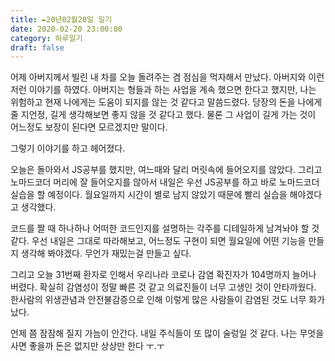 ```yaml
---
title: ✒️20년02월20일 일기
date: 2020-02-20 23:00:00
category: 하루일기
draft: false
---
```






어제 아버지께서 빌린 내 차를 오늘 돌려주는 겸 점심을 먹자해서 만났다. 아버지와 이런저런 이야기를 하였다. 아버지는 형들과 하는 사업을 계속 했으면 한다고 했지만, 나는 위험하고 현재 나에게는 도움이 되지를 않는 것 같다고 말씀드렸다. 당장의 돈을 나에게 줄 지언정, 길게 생각해보면 좋지 않을 것 같다고 했다. 물론 그 사업이 길게 가는 것이 어느정도 보장이 된다면 모르겠지만 말이다.

그렇기 이야기를 하고 헤어졌다. 

오늘은 돌아와서 JS공부를 했지만, 여느때와 달리 머릿속에 들어오지를 않았다. 그리고 노마드코더 머리에 잘 들어오지를 않아서 내일은 우선 JS공부를 하고 바로 노마드코더 실습을 할 예정이다. 월요일까지 시간이 별로 남지 않았기 때문에 빨리 실습을 해야겠다고 생각했다.

코드를 짤 때 하나하나 어떠한 코드인지를 설명하는 각주를 디테일하게 남겨놔야 할 것 같다. 우선 내일은 그대로 따라해보고, 어느정도 구현이 되면 월요일에 어떤 기능을 만들지 생각해 봐야겠다. 무언가 재밌는걸 만들고 싶다.

그리고 오늘 31번째 환자로 인해서 우리나라 코로나 감염 확진자가 104명까지 늘어나 버렸다. 확실히 감염성이 정말 빠른 것 같고 의료진들이 너무 고생인 것이 안타까웠다. 한사람의 위생관념과 안전불감증으로 인해 이렇게 많은 사람들이 감염된 것도 너무 화가났다.

언제 쯤 잠잠해 질지 가늠이 안간다. 내일 주식들이 또 많이 술렁일 것 같다. 나는 무엇을 사면 좋을까 돈은 없지만 상상만 한다 ㅜ.ㅜ